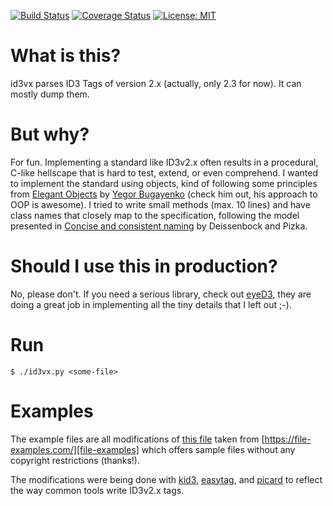 [![Build Status][build-badge]][build-link]
[![Coverage Status][cov-badge]][cov-link]
[![License: MIT][mit-badge]][mit-license]
# What is this?
id3vx parses ID3 Tags of version 2.x (actually, only 2.3 for now). It can mostly dump them.

# But why?
For fun. Implementing a standard like ID3v2.x often results in a procedural, C-like hellscape
that is hard to test, extend, or even comprehend. I wanted to implement the standard using objects, kind of 
following some principles from [Elegant Objects][elegant-objects] by [Yegor Bugayenko][yegor-bugayenko] 
(check him out, his approach to OOP is awesome). I tried to write small methods (max. 10 lines) and have class names
that closely map to the specification, following the model presented in 
[Concise and consistent naming][concise-consistent] by Deissenbock and Pizka.  

# Should I use this in production?
No, please don't. If you need a serious library, check out [eyeD3][eyed3], they are doing a great job in implementing
all the tiny details that I left out ;-).

# Run
```
$ ./id3vx.py <some-file>
```

# Examples
The example files are all modifications of [this file][example-file] taken from 
[https://file-examples.com/][file-examples] which offers sample files without any copyright restrictions (thanks!).

The modifications were being done with [kid3][kid3], [easytag][easytag], and [picard][picard] to reflect the way
common tools write ID3v2.x tags.  

[build-badge]: https://travis-ci.org/suspectpart/id3vx.svg?branch=master
[build-link]: https://travis-ci.org/suspectpart/id3vx
[cov-badge]: https://coveralls.io/repos/github/suspectpart/id3vx/badge.svg?branch=master
[cov-link]: https://coveralls.io/github/suspectpart/id3vx?branch=master
[mit-badge]: https://img.shields.io/badge/License-MIT-yellow.svg
[mit-license]: https://opensource.org/licenses/MIT
[eyed3]: https://eyed3.readthedocs.io/en/latest/
[elegant-objects]: https://www.yegor256.com/elegant-objects.html
[yegor-bugayenko]: https://www.yegor256.com/
[concise-consistent]: https://ieeexplore.ieee.org/document/1421019
[example-file]: https://file-examples.com/wp-content/uploads/2017/11/file_example_MP3_700KB.mp3
[file-examples]: https://file-examples.com/
[picard]: https://picard.musicbrainz.org/
[kid3]: https://kid3.sourceforge.io/
[easytag]: https://github.com/GNOME/easytag 
